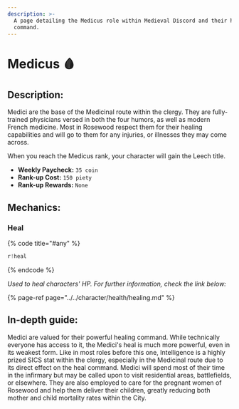 ```yaml
---
description: >-
  A page detailing the Medicus role within Medieval Discord and their heal
  command.
---
```


# Medicus 🩸

## Description:

Medici are the base of the Medicinal route within the clergy. They are fully-trained physicians versed in both the four humors, as well as modern French medicine. Most in Rosewood respect them for their healing capabilities and will go to them for any injuries, or illnesses they may come across.

When you reach the Medicus rank, your character will gain the Leech title.

* **Weekly Paycheck:** `35 coin`
* **Rank-up Cost:** `150 piety`
* **Rank-up Rewards:** `None`

## Mechanics:

### Heal

{% code title="\#any" %}
```javascript
r!heal
```
{% endcode %}

_Used to heal characters' HP. For further information, check the link below:_

{% page-ref page="../../character/health/healing.md" %}

## In-depth guide:

Medici are valued for their powerful healing command. While technically everyone has access to it, the Medici's heal is much more powerful, even in its weakest form. Like in most roles before this one, Intelligence is a highly prized SICS stat within the clergy, especially in the Medicinal route due to its direct effect on the heal command. Medici will spend most of their time in the infirmary but may be called upon to visit residential areas, battlefields, or elsewhere. They are also employed to care for the pregnant women of Rosewood and help them deliver their children, greatly reducing both mother and child mortality rates within the City.

